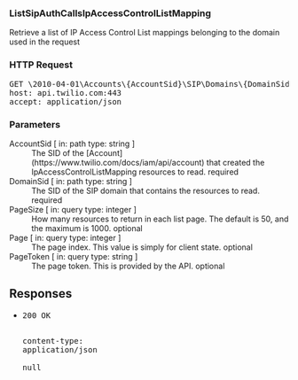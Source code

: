 <!DOCTYPE html><html><head><title></title><link rel="stylesheet" href="./OpenApi.css"/><meta charset="utf-8"/><meta name="viewport" content="width=device-width, initial-scale=1"/></head><body><article><section class="requestOverview"><h1 class="request-summary">ListSipAuthCallsIpAccessControlListMapping</h1><p class="request-description">Retrieve a list of IP Access Control List mappings belonging to the domain used in the request</p></section><section class="http"><h3>HTTP Request</h3><pre class="http-example"><span class="request-line">GET</span> <span class="http-target">\2010-04-01\Accounts\{AccountSid}\SIP\Domains\{DomainSid}\Auth\Calls\IpAccessControlListMappings.json{?PageSize*,Page*,PageToken*}</span> <span class="http-version">HTTP/1.1</span>&#xA;<span class="header-line">host</span>: <span class="header-value">api.twilio.com:443</span>&#xA;<span class="header-line">accept</span>: <span class="header-value">application/json</span>&#xA;</pre></section><dl class="parameters"><h3>Parameters</h3><dt class="parameter"><span class="parameter-name">AccountSid</span> [ in: <span class="parameter-location">path</span> type: <span class="parameter-type">string</span> ]</dt><dd class="parameter"><span class="parameter-description">The SID of the [Account](https://www.twilio.com/docs/iam/api/account) that created the IpAccessControlListMapping resources to read.</span> <span class="parameter-required">required</span></dd><dt class="parameter"><span class="parameter-name">DomainSid</span> [ in: <span class="parameter-location">path</span> type: <span class="parameter-type">string</span> ]</dt><dd class="parameter"><span class="parameter-description">The SID of the SIP domain that contains the resources to read.</span> <span class="parameter-required">required</span></dd><dt class="parameter"><span class="parameter-name">PageSize</span> [ in: <span class="parameter-location">query</span> type: <span class="parameter-type">integer</span> ]</dt><dd class="parameter"><span class="parameter-description">How many resources to return in each list page. The default is 50, and the maximum is 1000.</span> <span class="parameter-required">optional</span></dd><dt class="parameter"><span class="parameter-name">Page</span> [ in: <span class="parameter-location">query</span> type: <span class="parameter-type">integer</span> ]</dt><dd class="parameter"><span class="parameter-description">The page index. This value is simply for client state.</span> <span class="parameter-required">optional</span></dd><dt class="parameter"><span class="parameter-name">PageToken</span> [ in: <span class="parameter-location">query</span> type: <span class="parameter-type">string</span> ]</dt><dd class="parameter"><span class="parameter-description">The page token. This is provided by the API.</span> <span class="parameter-required">optional</span></dd></dl><section class="responses"><h2>Responses</h2><ul class="responses"><li class="response"><pre class="http-example"><span class="status-line">200</span> <span class="status-description">OK</span>
<span class="header-line">content-type</span>: <span class="header-value">application/json</span>&#xA;&#xA;null</pre></li></ul></section></article></body></html>